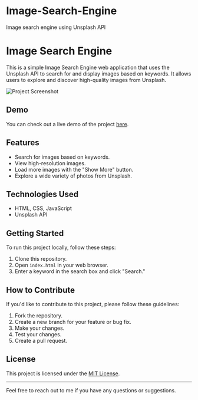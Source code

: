 # Image-Search-Engine
Image search engine using Unsplash API
# Image Search Engine

This is a simple Image Search Engine web application that uses the Unsplash API to search for and display images based on keywords. It allows users to explore and discover high-quality images from Unsplash.

![Project Screenshot](/screenshot.png)

## Demo

You can check out a live demo of the project [here](https://sushanth-hebri.github.io/Image-Search-Engine/).

## Features

- Search for images based on keywords.
- View high-resolution images.
- Load more images with the "Show More" button.
- Explore a wide variety of photos from Unsplash.

## Technologies Used

- HTML, CSS, JavaScript
- Unsplash API

## Getting Started

To run this project locally, follow these steps:

1. Clone this repository.
2. Open `index.html` in your web browser.
3. Enter a keyword in the search box and click "Search."

## How to Contribute

If you'd like to contribute to this project, please follow these guidelines:

1. Fork the repository.
2. Create a new branch for your feature or bug fix.
3. Make your changes.
4. Test your changes.
5. Create a pull request.

## License

This project is licensed under the [MIT License](LICENSE).

---

Feel free to reach out to me if you have any questions or suggestions.
